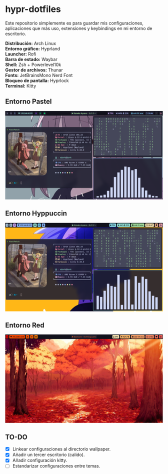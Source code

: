 # hypr-dotfiles

Este repositorio simplemente es para guardar mis configuraciones, aplicaciones que más uso, extensiones y keybindings en mi entorno de escritorio.

**Distribución:** Arch Linux  
**Entorno gráfico:** Hyprland  
**Launcher:** Rofi  
**Barra de estado:** Waybar  
**Shell:** Zsh + Powerlevel10k  
**Gestor de archivos:** Thunar  
**Fonts:** JetBrainsMono Nerd Font  
**Bloqueo de pantalla:** Hyprlock  
**Terminal:** Kitty
## Entorno Pastel
![Entorno Pastel](images/pastel.png)

## Entorno Hyppuccin
![Entorno Hyppuccin](images/hypuccino.png)

## Entorno Red
![Entorno Red](images/red.png)

## TO-DO
- [X] Linkear configuraciones al directorio wallpaper.
- [X] Añadir un tercer escritorio (calido).
- [X] Añadir configuración kitty.
- [ ] Estandarizar configuraciones entre temas.
